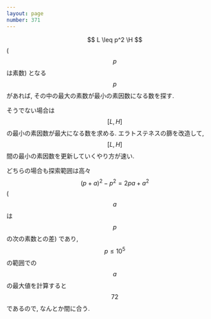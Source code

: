 ```yaml
---
layout: page
number: 371
---
```

$$ L \leq p^2 \H $$ ($$ p $$ は素数) となる $$ p $$ があれば, その中の最大の素数が最小の素因数になる数を探す.

そうでない場合は $$ [L, H] $$ の最小の素因数が最大になる数を求める. エラトステネスの篩を改造して, $$ [L, H] $$ 間の最小の素因数を更新していくやり方が速い.

どちらの場合も探索範囲は高々 $$ (p+a)^2 - p^2 = 2pa + a^2 $$ ($$ a $$ は $$ p $$ の次の素数との差) であり, $$ p \leq 10^5 $$ の範囲での $$ a $$ の最大値を計算すると $$ 72 $$ であるので, なんとか間に合う.
